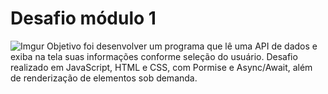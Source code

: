 # Desafio módulo 1
![Imgur](https://i.imgur.com/M0t1WN1.png)
Objetivo foi desenvolver um programa que lê uma API de dados e exiba na tela suas informações conforme seleção do usuário. Desafio realizado em JavaScript, HTML e CSS, com Pormise e Async/Await, além de renderização de elementos sob demanda.
